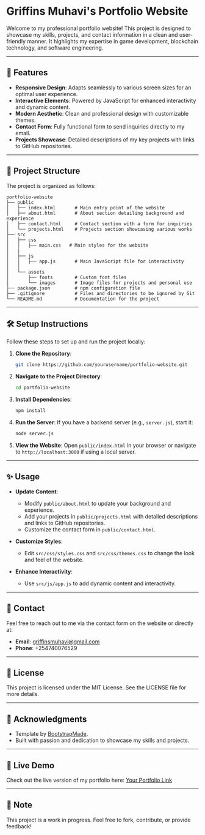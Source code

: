 # Griffins Muhavi's Portfolio Website

Welcome to my professional portfolio website! This project is designed to showcase my skills, projects, and contact information in a clean and user-friendly manner. It highlights my expertise in game development, blockchain technology, and software engineering.

---

## 🚀 Features

- **Responsive Design**: Adapts seamlessly to various screen sizes for an optimal user experience.
- **Interactive Elements**: Powered by JavaScript for enhanced interactivity and dynamic content.
- **Modern Aesthetic**: Clean and professional design with customizable themes.
- **Contact Form**: Fully functional form to send inquiries directly to my email.
- **Projects Showcase**: Detailed descriptions of my key projects with links to GitHub repositories.

---

## 📂 Project Structure

The project is organized as follows:

```
portfolio-website
├── public
│   ├── index.html       # Main entry point of the website
│   ├── about.html       # About section detailing background and experience
│   ├── contact.html     # Contact section with a form for inquiries
│   └── projects.html    # Projects section showcasing various works
├── src
│   ├── css
│   │   ├── main.css   # Main styles for the website
│   |
│   ├── js
│   │   ├── app.js       # Main JavaScript file for interactivity
│   │   
│   └── assets
│       ├── fonts        # Custom font files
│       └── images       # Image files for projects and personal use
├── package.json         # npm configuration file
├── .gitignore           # Files and directories to be ignored by Git
└── README.md            # Documentation for the project
```

---

## 🛠️ Setup Instructions

Follow these steps to set up and run the project locally:

1. **Clone the Repository**:
   ```bash
   git clone https://github.com/yourusername/portfolio-website.git
   ```

2. **Navigate to the Project Directory**:
   ```bash
   cd portfolio-website
   ```

3. **Install Dependencies**:
   ```bash
   npm install
   ```

4. **Run the Server**:
   If you have a backend server (e.g., `server.js`), start it:
   ```bash
   node server.js
   ```

5. **View the Website**:
   Open `public/index.html` in your browser or navigate to `http://localhost:3000` if using a local server.

---

## ✨ Usage

- **Update Content**:
  - Modify `public/about.html` to update your background and experience.
  - Add your projects in `public/projects.html` with detailed descriptions and links to GitHub repositories.
  - Customize the contact form in `public/contact.html`.

- **Customize Styles**:
  - Edit `src/css/styles.css` and `src/css/themes.css` to change the look and feel of the website.

- **Enhance Interactivity**:
  - Use `src/js/app.js` to add dynamic content and interactivity.

---

## 📧 Contact

Feel free to reach out to me via the contact form on the website or directly at:
- **Email**: griffinsmuhavi@gmail.com
- **Phone**: +254740076529

---

## 📝 License

This project is licensed under the MIT License. See the LICENSE file for more details.

---

## 🌟 Acknowledgments

- Template by [BootstrapMade](https://bootstrapmade.com/iportfolio-bootstrap-portfolio-websites-template/).
- Built with passion and dedication to showcase my skills and projects.

---

## 🔗 Live Demo

Check out the live version of my portfolio here: [Your Portfolio Link](https://muhavi.vercel.app/)

---

## 📌 Note

This project is a work in progress. Feel free to fork, contribute, or provide feedback!
